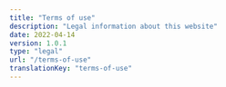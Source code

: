```yaml
---
title: "Terms of use"
description: "Legal information about this website"
date: 2022-04-14
version: 1.0.1
type: "legal"
url: "/terms-of-use"
translationKey: "terms-of-use"
---
```


